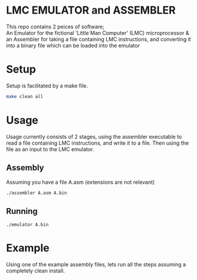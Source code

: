 # LMC EMULATOR and ASSEMBLER
This repo contains 2 peices of software;  
An Emulator for the fictional 'Little Man Computer' (LMC) microprocessor & an Assembler for taking a file containing LMC instructions, and converting it into a binary file which can be loaded into the emulator 

# Setup
Setup is facilitated by a make file.
```bash 
make clean all
```

# Usage
Usage currently consists of 2 stages, using the assembler executable to read a file containing LMC instructions, and write it to a file. Then using the file as an input to the LMC emulator.

## Assembly
Assuming you have a file A.asm (extensions are not relevant)
```bash
./assembler A.asm A.bin
```
## Running
```
./emulator A.bin
```

# Example
Using one of the example assembly files, lets run all the steps assuming a completely clean install.

